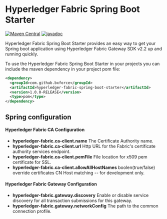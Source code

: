 # Hyperledger Fabric Spring Boot Starter

[![Maven Central](https://maven-badges.herokuapp.com/maven-central/com.github.bxforce/hyperledger-fabric-spring-boot/badge.svg?style=flat-square)](https://maven-badges.herokuapp.com/maven-central/com.github.bxforce/hyperledger-fabric-spring-boot)
[![javadoc](https://javadoc.io/badge2/com.github.bxforce/hyperledger-fabric-spring-boot/javadoc.svg)](https://javadoc.io/doc/com.github.bxforce/hyperledger-fabric-spring-boot)

Hyperledger Fabric Spring Boot Starter provides an easy way to get your Spring boot application using Hyperledger Fabric Gateway SDK v2.2 up and running quickly.

To use the Hyperledger Fabric Spring Boot Starter in your projects you can include the maven dependency in your project pom file:

```xml
<dependency>
  <groupId>com.github.bxforce</groupId>
  <artifactId>hyperledger-fabric-spring-boot-starter</artifactId>
  <version>1.0.0-RELEASE</version>
  <type>pom</type>
</dependency>
```

## Spring configuration

#### Hyperledger Fabric CA Configuration

+ **hyperledger-fabric.ca-client.name**
The Certificate Authority name.
+ **hyperledger-fabric.ca-client.url**
Http URL for the Fabric's certificate authority services endpoint.
+ **hyperledger-fabric.ca-client.pemFile**
File location for x509 pem certificate for SSL.
+ **hyperledger-fabric.ca-client.allowAllHostNames**
boolen(true/false) override certificates CN Host matching -- for development only.

#### Hyperledger Fabric Gateway Configuration

+ **hyperledger-fabric.gateway.discovery**
Enable or disable service discovery for all transaction submissions for this gateway.
+ **hyperledger-fabric.gateway.networkConfig**
The path to the common connection profile.
